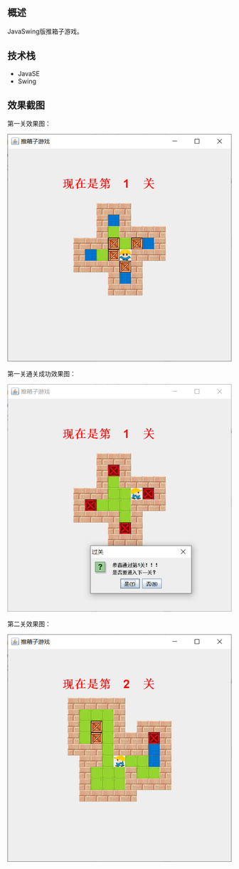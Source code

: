 ## 概述

JavaSwing版推箱子游戏。

## 技术栈

- JavaSE
- Swing

## 效果截图

第一关效果图：

![image-20210613184717932](images/image-20210613184717932.png)

第一关通关成功效果图：

![image-20210613184740585](images/image-20210613184740585.png)

第二关效果图：

![image-20210613184802467](images/image-20210613184802467.png)